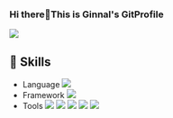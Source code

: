 ### Hi there👋This is Ginnal's GitProfile
<a href="pomoq324@gmail.com" target="_blank"><img src="https://img.shields.io/badge/pomoq324@gmail.com-EA4335?flat-square&logo=Gmail&logoColor=white"/></a>
## 📖 Skills
- Language <img src="https://img.shields.io/badge/Java-007396?for-the-badge&logo=Java&logoColor=white"/></a>
- Framework <img src="https://img.shields.io/badge/Spring-6DB33F?for-the-badge&logo=Spring&logoColor=white"/></a>
- Tools <img src="https://img.shields.io/badge/IntelliJ IDEA-FFFFFF?for-the-badge&logo=IntelliJ IDEA&logoColor=black"/></a>
<img src="https://img.shields.io/badge/amazonaws-232F3E?for-the-badge&logo=Amazon AWS&logoColor=white"/></a>
<img src="https://img.shields.io/badge/postman-FF6C37?for-the-badge&logo=postman&logoColor=white"/></a>
<img src="https://img.shields.io/badge/Git-F05032?for-the-badge&logo=git&logoColor=white"/></a>
<img src="https://img.shields.io/badge/MySQL-4479A1?for-the-badge&logo=mysql&logoColor=white"/></a>




<!--
**0324skdus/0324skdus** is a ✨ _special_ ✨ repository because its `README.md` (this file) appears on your GitHub profile.

Here are some ideas to get you started:

- 🔭 I’m currently working on ...
- 🌱 I’m currently learning ...
- 👯 I’m looking to collaborate on ...
- 🤔 I’m looking for help with ...
- 💬 Ask me about ...
- 📫 How to reach me: ...
- 😄 Pronouns: ...
- ⚡ Fun fact: ...
-->
